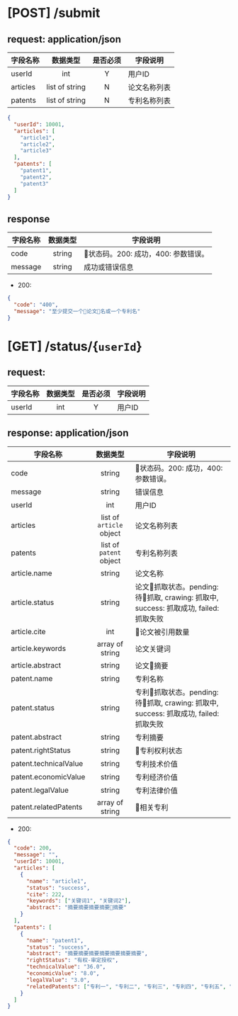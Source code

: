 

# [POST] /submit
## request: application/json
字段名称 | 数据类型 | 是否必须 | 字段说明
| -- |:--:|:--:| -- |
userId | int | Y | 用户ID
articles | list of string | N | 论文名称列表
patents | list of string | N | 专利名称列表

``` json
{
  "userId": 10001,
  "articles": [
    "article1",
    "article2",
    "article3"
  ],
  "patents": [
    "patent1",
    "patent2",
    "patent3"
  ]
}
```

## response
字段名称 | 数据类型 | 字段说明
| -- |:--:| -- |
code | string | 状态码。200: 成功，400: 参数错误。
message | string | 成功或错误信息

- 200: 
``` json
{
  "code": "400",
  "message": "至少提交一个论文名或一个专利名"
}
```

# [GET] /status/{`userId`}
## request:
字段名称 | 数据类型 | 是否必须 | 字段说明
| -- |:--:|:--:| -- |
userId | int | Y | 用户ID

## response: application/json
字段名称 | 数据类型 | 字段说明
| -- |:--:| -- |
code | string | 状态码。200: 成功，400: 参数错误。
message | string | 错误信息
userId | int | 用户ID
articles | list of `article` object | 论文名称列表
patents | list of `patent` object | 专利名称列表
article.name | string | 论文名称
article.status | string | 论文抓取状态。pending: 待抓取, crawing: 抓取中, success: 抓取成功, failed: 抓取失败
article.cite | int | 论文被引用数量
article.keywords | array of string | 论文关键词
article.abstract | string | 论文摘要
patent.name | string | 专利名称
patent.status | string | 专利抓取状态。pending: 待抓取, crawing: 抓取中, success: 抓取成功, failed: 抓取失败
patent.abstract | string | 专利摘要
patent.rightStatus | string | 专利权利状态
patent.technicalValue | string | 专利技术价值
patent.economicValue | string | 专利经济价值
patent.legalValue | string | 专利法律价值
patent.relatedPatents | array of string | 相关专利

- 200: 
``` json
{
  "code": 200,
  "message": "",
  "userId": 10001,
  "articles": [
    {
      "name": "article1",
      "status": "success",
      "cite": 222,
      "keywords": ["关键词1", "关键词2"],
      "abstract": "摘要摘要摘要摘要摘要"
    }
  ],
  "patents": [
    {
      "name": "patent1",
      "status": "success",
      "abstract": "摘要摘要摘要摘要摘要摘要摘要",
      "rightStatus": "有权-审定授权",
      "technicalValue": "36.0",
      "economicValue": "8.0",
      "legalValue": "3.0",
      "relatedPatents": ["专利一", "专利二", "专利三", "专利四", "专利五", "专利六", "专利七", "专利八", "专利九", "专利十"]
    }
  ]
}
```
